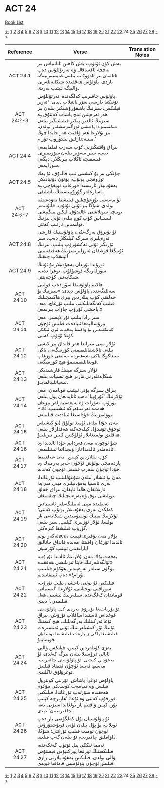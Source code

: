 # ACT 24
[Book List](../README.md)

[<-](./chapter_23.md) [1](./chapter_1.md) [2](./chapter_2.md) [3](./chapter_3.md) [4](./chapter_4.md) [5](./chapter_5.md) [6](./chapter_6.md) [7](./chapter_7.md) [8](./chapter_8.md) [9](./chapter_9.md) [10](./chapter_10.md) [11](./chapter_11.md) [12](./chapter_12.md) [13](./chapter_13.md) [14](./chapter_14.md) [15](./chapter_15.md) [16](./chapter_16.md) [17](./chapter_17.md) [18](./chapter_18.md) [19](./chapter_19.md) [20](./chapter_20.md) [21](./chapter_21.md) [22](./chapter_22.md) [23](./chapter_23.md) 24 [25](./chapter_25.md) [26](./chapter_26.md) [27](./chapter_27.md) [28](./chapter_28.md) [->](./chapter_25.md)

| Reference | Verse | Translation Notes |
|:---------:|-------|-------------------|
|ACT 24:1|بەش كۈن ئۆتۈپ، باش كاھىن ئانانىياس بىر نەچچە ئاقساقال ۋە تەرتۇللۇس دەپ ئاتالغان بىر ئادۋوكات بىلەن قەيسەرىيەگە باردى، پاۋلۇس ھەققىدە شىكايەتلەرنى ۋالىيگە ئېيتىپ بەردى.||
|ACT 24:2-3|پاۋلۇس چاقىرىپ كەلگەندە، تەرتۇللۇس ئۇنىڭغا قارشى سۆز باشلاپ دېدى: 'ئەزىز فېلىكس، سىزنىڭ باشقۇرۇشىڭىز بىلەن بىز ھەر تەرەپتىن تىنچ ياشاپ كەتتۇق ۋە سىزنىڭ ئالدىن پىكىر قىلىشىڭىز بىلەن خەلقىمىزدا ياخشى ئۆزگەرتىشلەر بولدى، بىز بۇلارغا ھەر ۋاقىت ھەر جايدا چوڭ مىننەتدارلىق بىلدۈرۈپ تۇرام.'||
|ACT 24:4|بىراق ۋاقتىڭىزنى كۆپ سەرپ قىلمايمەن دەپ، سىز سەۋىر بىلەن سۆزىمىزنى قىسقىچە ئاڭلاپ بېرىڭلار، دېگەن سورايمەن.||
|ACT 24:5|چۈنكى بىز بۇ كىشىنى تېپ قالدۇق، ئۇ بەك ئوزوقچى بولۇپ، بۈتۈن دۇنيادىكى يەھۇدىيلار ئارىسىدا قوزغاپ قويغۇچى ۋە ناسارەلەر گۇرۇپپىسىنىڭ باشلىقى.||
|ACT 24:6-7|ئۇ مەبەتنى بۇزغۇچىلىق قىلىشقا تەۋەششە بولدى. شۇڭا بىز ئۇنى تۇتۇپ، قانۇنىمىز بويىچە سوتلاشنى خالىدۇق. لېكىن مىڭبېشى لىسىياس كۆپ كۈچ بىلەن ئۇنى بىزنىڭ قولىمدىن تارتىپ كەتتى.||
|ACT 24:8|ئۇ بۇيرۇق بەرگەنكى، پاۋلۇسنىڭ قارشى تەرەپلىرى سىزگە كېلىڭلار دەپ، سىز ئۆزىڭىز ئۇنى تەكشۈرۈپ بىلىپ، بىزنىڭ ئۇنىڭغا قوشقان ئەرزلىرىمىزنىڭ ھەقىقەتىنى ئېنىقلاپ چىقىڭ!||
|ACT 24:9|ئورۇندا تۇرغان يەھۇدىيلارمۇ ئۇنىڭ سۆزلەرىگە قوشۇلۇپ، توغرا دەپ، شىكايەتنى كۈچەيتتى.||
|ACT 24:10|ھاكىم پاۋلۇسقا سۆز دەپ قولىنى سەللىگەندە، پاۋلۇس دېدى: «سىزنىڭ بۇ خەلقنى كۆپ يىللاردىن بېرى ھاكىمچىلىك قىلىپ كەلگەنلىكىنى بىلىپ تۇرغاچ، مەن ياخشى كۆرۈپ جاۋاب بېرىمەن.»||
|ACT 24:11|سىز زادا بىلىپ تۇرالايسىز، مەن يېرۇسالېمغا ئىبادەت قىلىش ئۈچۈن كەتكەندىن بۇ ۋاقىتتا پەقەت ئون ئىككى كۈنلا ئۆتۈپ كەتتى.||
|ACT 24:12|ئۇلار مېنى مىرابدا ھەر قانداق بىر كىشى بىلەن تالاشقانلىقىمنى كۆرمىگەن، ياكى سىناگوگا ياكى شەھەردە خەلقنى قوزغاپ قويغانلىقىمنىمۇ ھېچ كۆرمىگەن.||
|ACT 24:13|ئۇلار سىزگە مېنىڭ قارشىدىكى شىكايەتلەرنى ھازىر ھېچ ئىسپات بىلەن ئىسپاتلىيالمايدۇ.||
|ACT 24:14|بىراق سىزگە بۇنى ئېيتىپ قويامەن، مەن ئۇلارنىڭ 'گۇرۇپپا' دەپ ئاتايدىغان يول بىلەن يۈرۈپ، تەۋرات ۋە پەيغەمبەرلەر يېزغان ھەممە نەرسىلەرگە ئىشىنىپ، ئاتا-بوۋامىزنىڭ خۇداسىغا ئىبادەت قىلىمەن.||
|ACT 24:15|مەن خۇدا بىلەن ئۈمىد تولۇق (بۇ كىشىلەر ئوچۇق تۇتىدۇ)، كېلەچەكتە ھەقدارلار بىلەن ھەقلىق بولمىغانلار ئۆلۈكتىن كېيىن تىرىلىدۇ.||
|ACT 24:16|شۇ ئۈچۈن، مەن ھەردايم خۇدا ئالدىدا ۋە ئادەملەر ئالدىدا تازا ۋىجدانغا ئىنتىلىمەن.||
|ACT 24:17|كۆپ يىللاردىن كېيىن، مەن خەلقىمغا ياردەمچى بولۇش ئۈچۈن خەير بەرمەك ۋە خۇدا ئۈچۈن سەرپ قىلىش ئۈچۈن كەلدىم.||
|ACT 24:18|مەن بۇ ئىشلار بىلەن شۇغۇللىنىپ تۇرغاندا، بەزى ئاسىيا يەھۇدىيلىرى مېنى مىرابدا تازىلانغان ھالدا تاپقان، بىراق خەلق توپلىشى يوق ۋە پەزەنتچىلىك چىقمىغان.||
|ACT 24:19|ئەسلىدە مېنى ئەيبلىگەنلەر ئاسىيادىن كەلگەن بەزى يەھۇدىىلار بولۇپ كەتتى؛ ئۇلارنىڭ مېنىڭ ئۈستۈمىدىن شىكايەتى بار بولسا، ئۇلار ئۆزلىرى كېلىپ، سىز بىلەن گۈرۈپ قىلىشقا كېرەكتى.||
|ACT 24:20|ئەگەر بولمаса، بۇلار مەن يۇقىرى قېيىت ئالدىدا تۇرغان ۋاقىتتا، مەندە قانداق خاتالىق بارلىقىنى ئېيتىپ كۆرسۈن!||
|ACT 24:21|پەقەت بۇلا: مەن ئۇلارنىڭ ئالدىدا تۇرۇپ، «ئۆلگەنلەرنىڭ قايتا تىرىلىشى ھەققىدە بۈگۈن سىلەر تەرەپىدىن ھۆكۈم قىلىنىپ تۇرام!» دەپ ئېيتقانىدىم.||
|ACT 24:22|فېلىكس ئۇ يولنى ياخشى بىلىپ تۇرۇپ، سوراقنى توختاتتى، ئۇلارغا: 'لىسىياس قوماندان كەلگەندە، سىلەرنىڭ ئىشىنى ھەل قىلىمەن،' دېدى.||
|ACT 24:23|ئۇ يۈزباشىغا بۇيرۇق بەردى كى، پاۋلۇسنى قوغداش ئاستىدا ساقلاپ تۇرۇش، بىراق ئۇغا ئەركىنلىك بەرگەنلىك، ھېچ كىمنىڭ ئۇنىڭ ئۆز كىشىلەرىنىڭ ئۇنى ئەنسىرەت قىلىشىغا ياكى زىيارەت قىلىشىغا توسقۇن قويمايدۇ.||
|ACT 24:24|بەزى كۈنلەردىن كېيىن، فېلىكس ۋالىي ئايالى درۇسىلا بىلەن بىرگە كەلدى، ئۇ يەھۇدىي كىشى. ئۇ پاۋلۇسنى چاقىرىپ، مەسىھ ئەيسا ئۈچۈن ئېتىقاد قىلىش توغرۇلۇق ئاڭلىدى.||
|ACT 24:25|پاۋلۇس توغرا ياشاش، ئۆزىنى كونترول قىلىش ۋە قىيامەت كۈنىدىكى ھۆكۈم ھەققىدە سۆزلەپ تۇرغاندا، فېلىكس قورقۇپ كەتتى ۋە ئۇغا: 'ھازىرچە كېتىپ تۇر، كېيىن ۋاقتىم بار بولغاندا سىزنى يەنە چاقىرىمەن' دېدى.||
|ACT 24:26|ئۇ پاۋلۇستان پۇل كەلگۈسى بار دەپ ئويلاپ، بۇ پۇل بىلەن ئۇنى قويۇشتۇرۇش ئۈچۈن ئۈمىت قىلىپ تۇراتتى؛ شۇڭا، داۋاملىق چاقىرىپ، ئۇ بىلەن گەپ قىلدى.||
|ACT 24:27|ئەمما ئىككى يىل ئۆتۈپ كەتكەندە، فېلىكسنىڭ ئورنىغا پوركىيۇس فېستۇس ۋالى بولدى. فېلىكس يەھۇدىيلارنى رازى قىلىش ئۈچۈن پاۋلۇسنى قاماقتا قويدى.||


[<-](./chapter_23.md) [1](./chapter_1.md) [2](./chapter_2.md) [3](./chapter_3.md) [4](./chapter_4.md) [5](./chapter_5.md) [6](./chapter_6.md) [7](./chapter_7.md) [8](./chapter_8.md) [9](./chapter_9.md) [10](./chapter_10.md) [11](./chapter_11.md) [12](./chapter_12.md) [13](./chapter_13.md) [14](./chapter_14.md) [15](./chapter_15.md) [16](./chapter_16.md) [17](./chapter_17.md) [18](./chapter_18.md) [19](./chapter_19.md) [20](./chapter_20.md) [21](./chapter_21.md) [22](./chapter_22.md) [23](./chapter_23.md) 24 [25](./chapter_25.md) [26](./chapter_26.md) [27](./chapter_27.md) [28](./chapter_28.md) [->](./chapter_25.md)